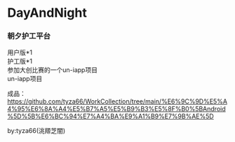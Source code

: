 # DayAndNight
### 朝夕护工平台
用户版\*1   
护工版\*1  
参加大创比赛的一个un-iapp项目  
un-iapp项目  

成品：https://github.com/tyza66/WorkCollection/tree/main/%E6%9C%9D%E5%A4%95%E6%8A%A4%E5%B7%A5%E5%B9%B3%E5%8F%B0%5BAndroid%5D%5B%E6%BC%94%E7%A4%BA%E9%A1%B9%E7%9B%AE%5D

by:tyza66(洮羱芝闇)
